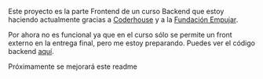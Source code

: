 Este proyecto es la parte Frontend de un curso Backend que estoy haciendo actualmente gracias a [Coderhouse](https://www.coderhouse.com/) y a la [Fundación Empujar](https://fundacionempujar.org/).

Por ahora no es funcional ya que en el curso sólo se permite un front externo en la entrega final, pero me estoy preparando. Puedes ver el código backend [aquí](https://github.com/Ale6100/Curso-backend.git).

Próximamente se mejorará este readme
